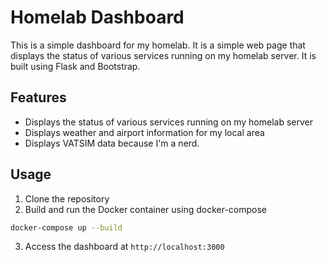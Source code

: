 # Homelab Dashboard
This is a simple dashboard for my homelab. It is a simple web page that displays the status of various services running on my homelab server. It is built using Flask and Bootstrap.

## Features
- Displays the status of various services running on my homelab server
- Displays weather and airport information for my local area
- Displays VATSIM data because I'm a nerd.

## Usage
1. Clone the repository
2. Build and run the Docker container using docker-compose
```bash
docker-compose up --build
```
3. Access the dashboard at `http://localhost:3000`
